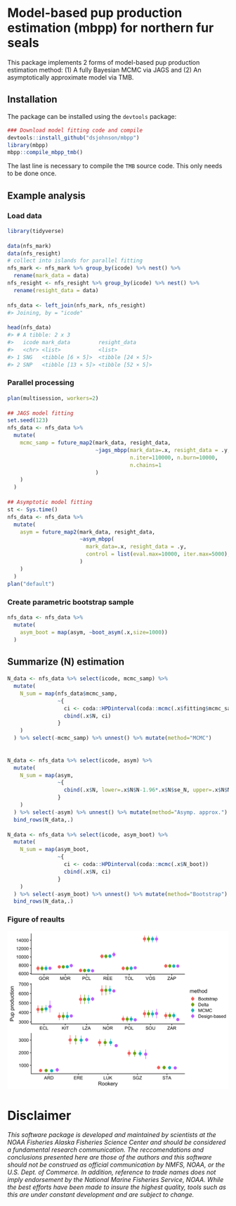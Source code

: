 <!-- README.md is generated from README.Rmd. Please edit that file -->

# Model-based pup production estimation (mbpp) for northern fur seals

This package implements 2 forms of model-based pup production estimation
method: (1) A fully Bayesian MCMC via JAGS and (2) An asymptotically
approximate model via TMB.

## Installation

The package can be installed using the `devtools` package:

``` r
### Download model fitting code and compile
devtools::install_github("dsjohnson/mbpp")
library(mbpp)
mbpp::compile_mbpp_tmb()
```

The last line is necessary to compile the `TMB` source code. This only
needs to be done once.

## Example analysis

### Load data

``` r
library(tidyverse)

data(nfs_mark)
data(nfs_resight)
# collect into islands for parallel fitting
nfs_mark <- nfs_mark %>% group_by(icode) %>% nest() %>% 
  rename(mark_data = data)
nfs_resight <- nfs_resight %>% group_by(icode) %>% nest() %>% 
  rename(resight_data = data)

nfs_data <- left_join(nfs_mark, nfs_resight)
#> Joining, by = "icode"

head(nfs_data)
#> # A tibble: 2 x 3
#>   icode mark_data         resight_data     
#>   <chr> <list>            <list>           
#> 1 SNG   <tibble [6 × 5]>  <tibble [24 × 5]>
#> 2 SNP   <tibble [13 × 5]> <tibble [52 × 5]>
```

### Parallel processing

``` r
plan(multisession, workers=2)

## JAGS model fitting
set.seed(123)
nfs_data <- nfs_data %>% 
  mutate(
    mcmc_samp = future_map2(mark_data, resight_data,
                            ~jags_mbpp(mark_data=.x, resight_data = .y,
                                       n.iter=110000, n.burn=10000,
                                       n.chains=1
                            )
    )
  )

## Asymptotic model fitting
st <- Sys.time()
nfs_data <- nfs_data %>% 
  mutate(
    asym = future_map2(mark_data, resight_data,
                       ~asym_mbpp(
                         mark_data=.x, resight_data = .y,
                         control = list(eval.max=10000, iter.max=5000),
                       )
    )
  )
plan("default")
```

### Create parametric bootstrap sample

``` r
nfs_data <- nfs_data %>% 
  mutate(
    asym_boot = map(asym, ~boot_asym(.x,size=1000))
  )
```

## Summarize \(N\) estimation

``` r
N_data <- nfs_data %>% select(icode, mcmc_samp) %>% 
  mutate(
    N_sum = map(nfs_data$mcmc_samp, 
                ~{
                  ci <- coda::HPDinterval(coda::mcmc(.x$fitting$mcmc_samples$N))
                  cbind(.x$N, ci) 
                }
    )
  ) %>% select(-mcmc_samp) %>% unnest() %>% mutate(method="MCMC")


N_data <- nfs_data %>% select(icode, asym) %>% 
  mutate(
    N_sum = map(asym, 
                ~{
                  cbind(.x$N, lower=.x$N$N-1.96*.x$N$se_N, upper=.x$N$N+1.96*.x$N$se_N) 
                }
    )
  ) %>% select(-asym) %>% unnest() %>% mutate(method="Asymp. approx.") %>% 
  bind_rows(N_data,.)

N_data <- nfs_data %>% select(icode, asym_boot) %>% 
  mutate(
    N_sum = map(asym_boot, 
                ~{
                  ci <- coda::HPDinterval(coda::mcmc(.x$N_boot))
                  cbind(.x$N, ci) 
                }
    )
  ) %>% select(-asym_boot) %>% unnest() %>% mutate(method="Bootstrap") %>% 
  bind_rows(N_data,.)
```

### Figure of reaults

![](Nplot.png)<!-- -->

# Disclaimer

*This software package is developed and maintained by scientists at the
NOAA Fisheries Alaska Fisheries Science Center and should be considered
a fundamental research communication. The reccomendations and
conclusions presented here are those of the authors and this software
should not be construed as official communication by NMFS, NOAA, or the
U.S. Dept. of Commerce. In addition, reference to trade names does not
imply endorsement by the National Marine Fisheries Service, NOAA. While
the best efforts have been made to insure the highest quality, tools
such as this are under constant development and are subject to change.*
